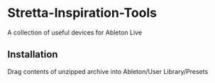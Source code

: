 # Stretta-Inspiration-Tools
A collection of useful devices for Ableton Live

Installation
-----------
Drag contents of unzipped archive into Ableton/User Library/Presets
